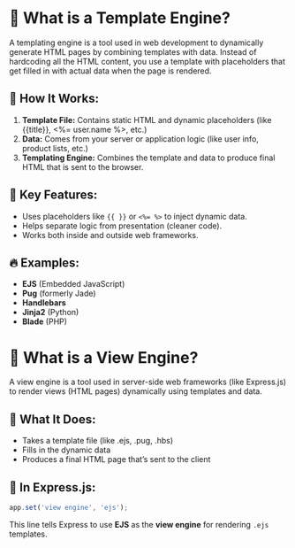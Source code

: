 # 🧩 What is a Template Engine?
A templating engine is a tool used in web development to dynamically generate HTML pages by combining templates with data. Instead of hardcoding all the HTML content, you use a template with placeholders that get filled in with actual data when the page is rendered.

## 🔧 How It Works:
1. **Template File:** Contains static HTML and dynamic placeholders (like {{title}}, <%= user.name %>, etc.)
2. **Data:** Comes from your server or application logic (like user info, product lists, etc.)
3. **Templating Engine:** Combines the template and data to produce final HTML that is sent to the browser.

## 🔧 Key Features:
- Uses placeholders like `{{ }}` or `<%= %>` to inject dynamic data.
- Helps separate logic from presentation (cleaner code).
- Works both inside and outside web frameworks.

## 🔥 Examples:
- **EJS** (Embedded JavaScript)
- **Pug** (formerly Jade)
- **Handlebars**
- **Jinja2** (Python)
- **Blade** (PHP)

# 🧾 What is a View Engine?
A view engine is a tool used in server-side web frameworks (like Express.js) to render views (HTML pages) dynamically using templates and data.

## 🔧 What It Does:
- Takes a template file (like .ejs, .pug, .hbs)
- Fills in the dynamic data
- Produces a final HTML page that’s sent to the client

## 🚀 In Express.js:
```js
app.set('view engine', 'ejs');
```
This line tells Express to use **EJS** as the **view engine** for rendering `.ejs` templates.